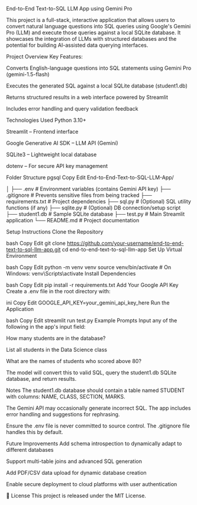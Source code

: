 End-to-End Text-to-SQL LLM App using Gemini Pro


This project is a full-stack, interactive application that allows users to convert natural language questions into SQL queries using Google's Gemini Pro (LLM) and execute those queries against a local SQLite database. It showcases the integration of LLMs with structured databases and the potential for building AI-assisted data querying interfaces.

Project Overview
Key Features:

Converts English-language questions into SQL statements using Gemini Pro (gemini-1.5-flash)

Executes the generated SQL against a local SQLite database (student1.db)

Returns structured results in a web interface powered by Streamlit

Includes error handling and query validation feedback

Technologies Used
Python 3.10+

Streamlit – Frontend interface

Google Generative AI SDK – LLM API (Gemini)

SQLite3 – Lightweight local database

dotenv – For secure API key management

Folder Structure
pgsql
Copy
Edit
End-to-End-Text-to-SQL-LLM-App/


│
├── .env                 # Environment variables (contains Gemini API key)
├── .gitignore           # Prevents sensitive files from being tracked
├── requirements.txt     # Project dependencies
├── sql.py               # (Optional) SQL utility functions (if any)
├── sqlite.py            # (Optional) DB connection/setup script
├── student1.db          # Sample SQLite database
├── test.py              # Main Streamlit application
└── README.md            # Project documentation


Setup Instructions
Clone the Repository

bash
Copy
Edit
git clone https://github.com/your-username/end-to-end-text-to-sql-llm-app.git
cd end-to-end-text-to-sql-llm-app
Set Up Virtual Environment

bash
Copy
Edit
python -m venv venv
source venv/bin/activate   # On Windows: venv\Scripts\activate
Install Dependencies

bash
Copy
Edit
pip install -r requirements.txt
Add Your Google API Key
Create a .env file in the root directory with:

ini
Copy
Edit
GOOGLE_API_KEY=your_gemini_api_key_here
Run the Application

bash
Copy
Edit
streamlit run test.py
Example Prompts
Input any of the following in the app's input field:

How many students are in the database?

List all students in the Data Science class

What are the names of students who scored above 80?

The model will convert this to valid SQL, query the student1.db SQLite database, and return results.

 Notes
The student1.db database should contain a table named STUDENT with columns: NAME, CLASS, SECTION, MARKS.

The Gemini API may occasionally generate incorrect SQL. The app includes error handling and suggestions for rephrasing.

Ensure the .env file is never committed to source control. The .gitignore file handles this by default.

Future Improvements
Add schema introspection to dynamically adapt to different databases

Support multi-table joins and advanced SQL generation

Add PDF/CSV data upload for dynamic database creation

Enable secure deployment to cloud platforms with user authentication

📄 License
This project is released under the MIT License.

